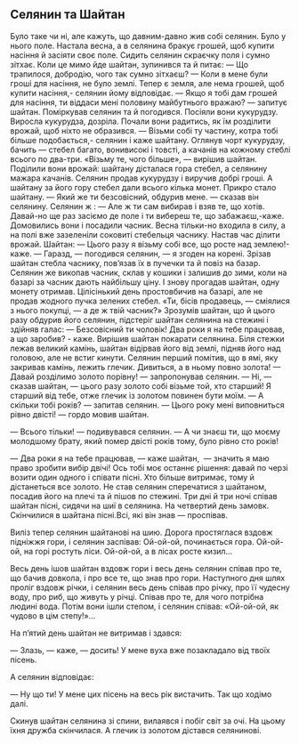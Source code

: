 ## Селянин та Шайтан
Було таке чи ні, але кажуть, що давним-давно жив собі селянин.
Було у нього поле.
Настала весна, а в селянина бракує грошей, щоб купити насіння й засіяти своє поле.
Сидить селянин скраєчку поля і сумно зітхає.
Коли це мимо йде шайтан, зупинився та й питає:
— Що трапилося, добродію, чого так сумно зітхаєш?
— Коли в мене були гроші для насіння, не було землі.
Тепер є земля, але нема грошей, щоб купити насіння,- селянин йому відповідає.
— Якщо я тобі дам грошей для насіння, ти віддаси мені половину майбутнього вражаю? — запитує шайтан.
Поміркував селянин та й погодився.
Посіяли вони кукурудзу.
Виросла кукурудза, дозріла.
Почали вони радитись, як їм розділити врожай, щоб ніхто не образився.
— Візьми собі ту частину, котра тобі більше подобається,- селянин і каже шайтану.
Оглянув чорт кукурудзу, бачить — стебел багато, вонивисокі і товсті, а качанів на кожному стеблі всього по два-три.
«Візьму те, чого більше», — вирішив шайтан.
Поділили вони врожай: шайтану дісталася гора стебел, а селянину мажара качанів.
Селянин продав кукурудзу і виручив добрі гроші.
А шайтану за його гору стебел дали всього кілька монет.
Прикро стало шайтану.
— Який же ти безсовісний, обдурив мене. — сказав він селянину.
Селянин ж :
— Але ж ти сам вибирав і взяв те, що хотів.
Давай-но ще раз засіємо де поле і ти вибереш те, що забажаєш,-каже.
Домовились вони і посадили часник.
Весна тільки-но входила в силу, а на полі вже зазеленіли соковиті стебельця часнику.
Настав час ділити врожай.
Шайтан:
— Цього разу я візьму собі все, що росте над землею!-каже.
— Гаразд, — погодився селянин, — я згоден на корені.
Зрізав шайтан стебла часнику, пов’язав їх в пучечки та й повіз на базар.
Селянин же викопав часник, склав у кошики і залишив до зими, коли на базарі за часник дають найбільшу ціну.
І знову прогадав шайтан, одну монету отримав.
Цілісінький день простовбичив на базарі, але не продав жодного пучка зелених стебел.
«Ти, бісів продавець, — сміялися з нього покупці, — а де ж твій часник?»
Зрозумів шайтан, що й цього разу обдурив його селянин, підстеріг шайтан селянина на стежині і здійняв галас:
— Безсовісний ти чоловік!
Два роки я на тебе працював, а що заробив? - каже.
Вирішив шайтан покарати селянина.
Біля стежки лежав великий камінь, шайтан відірвав його від землі, підняв його над головою, але не встиг кинути.
Селянин перший помітив, що в ямі, яку закривав камінь, лежить глечик.
Дивиться, а в ньому повно золота!
— Давай розділимо золото порівну! — запропонував селянин.
— Ні, — сказав шайтан, — цього разу золото собі візьме той, хто старший!
Я старший від тебе, отже глечик із золотом повинен бути моїм.
— А скільки тобі років? — запитав селянин.
— Цього року мені виповниться рівно двісті! — гордо мовив шайтан.

— Всього тільки! — подивувався селянин. — А чи знаєш ти, що моєму молодшому брату, який помер двісті років тому, було рівно сто років!

— Два роки я на тебе працював, — каже шайтан,
 — значить я маю право зробити вибір двічі!
Ось тобі моє останнє рішення: давай по черзі возити один одного і співати пісні.
Хто більше витримає, тому й дістанеться все золото.
Не став селянин сперечатися з шайтаном, посадив його на плечі та й пішов по стежині.
Три дні й три ночі співав шайтан пісні, сидячи на шиї в селянина.
На четвертий день замовк.
Скінчилися в шайтана пісні.Всі, які він знав — проспівав.

Виліз тепер селянин шайтанові на шию.
Дорога простяглася вздовж підніжжя гори, і селянин заспівав:
Ой-ой-ой, починається гора.
Ой-ой-ой, на горі ростуть ліси.
Ой-ой-ой, а в лісах росте кизил...

Весь день ішов шайтан вздовж гори і весь день селянин співав про те, що бачив довкола, і про все те, що знав про гори.
Наступного дня шлях проліг вздовж річки, і селянин весь день співав про річку, про її чудесну воду, про риб, що живуть у річці.
Співав про те, для чого потрібна людині вода.
Потім вони ішли степом, і селянин співав: «Ой-ой-ой, як чудово в цім степу!»...

На п’ятий день шайтан не витримав і здався:

— Злазь, — каже, — досить!
У мене вуха вже позакладало від твоїх пісень.

А селянин відповідає:

— Ну що ти!
У мене цих пісень на весь рік вистачить.
Так що ходімо далі.

Скинув шайтан селянина зі спини, вилаявся і побіг світ за очі.
На цьому їхня дружба скінчилася.
А глечик із золотом дістався селянинові.
